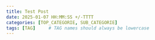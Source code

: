 ```yaml
---
title: Test Post
date: 2025-01-07 HH:MM:SS +/-TTTT
categories: [TOP_CATEGORIE, SUB_CATEGORIE]
tags: [TAG]     # TAG names should always be lowercase
---	
```

